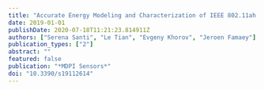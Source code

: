 ```yaml
---
title: "Accurate Energy Modeling and Characterization of IEEE 802.11ah RAW and TWT​"
date: 2019-01-01
publishDate: 2020-07-18T11:21:23.814911Z
authors: ["Serena Santi", "Le Tian", "Evgeny Khorov", "Jeroen Famaey"]
publication_types: ["2"]
abstract: ""
featured: false
publication: "*MDPI Sensors*"
doi: "10.3390/s19112614"
---
```


